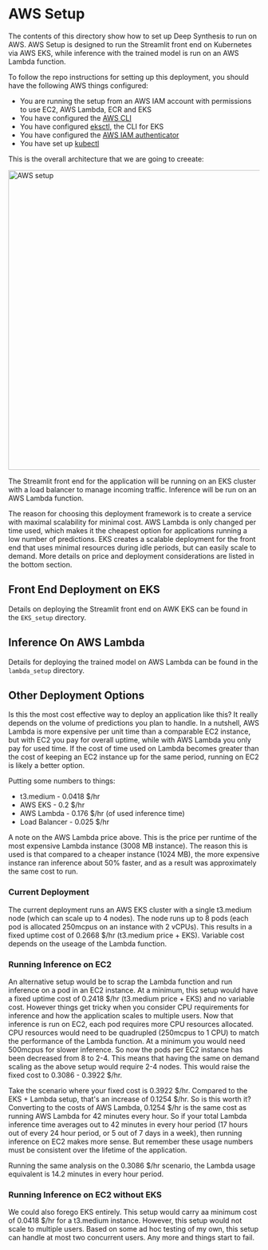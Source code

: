 # AWS Setup

The contents of this directory show how to set up Deep Synthesis to run on AWS. AWS Setup is designed to run the Streamlit front end on Kubernetes via AWS EKS, while inference with the trained model is run on an AWS Lambda function.

To follow the repo instructions for setting up this deployment, you should have the following AWS things configured:
 * You are running the setup from an AWS IAM account with permissions to use EC2, AWS Lambda, ECR and EKS
 * You have configured the [AWS CLI](https://aws.amazon.com/cli/)
 * You have configured [eksctl](https://eksctl.io/), the CLI for EKS
 * You have configured the [AWS IAM authenticator](https://docs.aws.amazon.com/eks/latest/userguide/install-aws-iam-authenticator.html)
 * You have set up [kubectl](https://kubernetes.io/docs/tasks/tools/install-kubectl/)

  This is the overall architecture that we are going to creeate:

 <img src="https://github.com/kheyer/Deep-Synthesis/blob/readme_updates/media/aws_setup.png" width="600" alt="AWS setup">

 The Streamlit front end for the application will be running on an EKS cluster with a load balancer to manage incoming traffic. Inference will be run on an AWS Lambda function.

The reason for choosing this deployment framework is to create a service with maximal scalability for minimal cost. AWS Lambda is only changed per time used, which makes it the cheapest option for applications running a low number of predictions. EKS creates a scalable deployment for the front end that uses minimal resources during idle periods, but can easily scale to demand. More details on price and deployment considerations are listed in the bottom section.

## Front End Deployment on EKS

Details on deploying the Streamlit front end on AWK EKS can be found in the `EKS_setup` directory.

## Inference On AWS Lambda

Details for deploying the trained model on AWS Lambda can be found in the `lambda_setup` directory.

## Other Deployment Options

Is this the most cost effective way to deploy an application like this? It really depends on the volume of predictions you plan to handle. In a nutshell, AWS Lambda is more expensive per unit time than a comparable EC2 instance, but with EC2 you pay for overall uptime, while with AWS Lambda you only pay for used time. If the cost of time used on Lambda becomes greater than the cost of keeping an EC2 instance up for the same period, running on EC2 is likely a better option.

Putting some numbers to things:
 * t3.medium - 0.0418 $/hr
 * AWS EKS - 0.2 $/hr
 * AWS Lambda - 0.176 $/hr (of used inference time)
 * Load Balancer - 0.025 $/hr

A note on the AWS Lambda price above. This is the price per runtime of the most expensive Lambda instance (3008 MB instance). The reason this is used is that compared to a cheaper instance (1024 MB), the more expensive instance ran inference about 50% faster, and as a result was approximately the same cost to run.

### Current Deployment

The current deployment runs an AWS EKS cluster with a single t3.medium node (which can scale up to 4 nodes). The node runs up to 8 pods (each pod is allocated 250mcpus on an instance with 2 vCPUs). This results in a fixed uptime cost of 0.2668 $/hr (t3.medium price + EKS). Variable cost depends on the useage of the Lambda function.

### Running Inference on EC2

An alternative setup would be to scrap the Lambda function and run inference on a pod in an EC2 instance. At a minimum, this setup would have a fixed uptime cost of 0.2418 $/hr (t3.medium price + EKS) and no variable cost. However things get tricky when you consider CPU requirements for inference and how the application scales to multiple users. Now that inference is run on EC2, each pod requires more CPU resources allocated. CPU resources would need to be quadrupled (250mcpus to 1 CPU) to match the performance of the Lambda function. At a minimum you would need 500mcpus for slower inference. So now the pods per EC2 instance has been decreased from 8 to 2-4. This means that having the same on demand scaling as the above setup would require 2-4 nodes. This would raise the fixed cost to 0.3086 - 0.3922 $/hr.

Take the scenario where your fixed cost is 0.3922 $/hr. Compared to the EKS + Lambda setup, that's an increase of 0.1254 $/hr. So is this worth it? Converting to the costs of AWS Lambda, 0.1254 $/hr is the same cost as running AWS Lambda for 42 minutes every hour. So if your total Lambda inference time averages out to 42 minutes in every hour period (17 hours out of every 24 hour period, or 5 out of 7 days in a week), then running inference on EC2 makes more sense. But remember these usage numbers must be consistent over the lifetime of the application. 

Running the same analysis on the 0.3086 $/hr scenario, the Lambda usage equivalent is 14.2 minutes in every hour period.

### Running Inference on EC2 without EKS

We could also forego EKS entirely. This setup would carry aa minimum cost of 0.0418 $/hr for a t3.medium instance. However, this setup would not scale to multiple users. Based on some ad hoc testing of my own, this setup can handle at most two concurrent users. Any more and things start to fail.